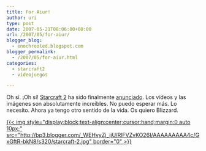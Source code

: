 ```yaml
---
title: For Aiur!
author: uri
type: post
date: 2007-05-21T08:06:00+00:00
url: /2007/05/for-aiur/
blogger_blog:
  - enochrooted.blogspot.com
blogger_permalink:
  - /2007/05/for-aiur.html
categories:
  - starcraft2
  - videojuegos

---
```

Oh sí. ¡Oh sí! [Starcraft 2][1] ha sido finalmente [anunciado][2]. Los vídeos y las imágenes son absolutamente increíbles. No puedo esperar más. Lo necesito. Ahora ya tengo otro sentido de la vida. Os quiero Blizzard.

[{{< img style="display:block;text-align:center;cursor:hand;margin:0 auto 10px;" src="http://bp3.blogger.com/_WEHvyZj_jiU/RlFVZvKO26I/AAAAAAAAA4c/GxGftR-bkN8/s320/starcraft-2.jpg" border="0" >}}][3]

 [1]: http://www.starcraft2.com/
 [2]: http://pc.ign.com/articles/788/788627p1.html
 [3]: http://bp3.blogger.com/_WEHvyZj_jiU/RlFVZvKO26I/AAAAAAAAA4c/GxGftR-bkN8/s1600-h/starcraft-2.jpg